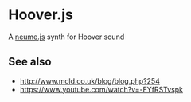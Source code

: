# Hoover.js

A [neume.js](https://github.com/mohayonao/neume.js) synth for Hoover sound

## See also

- http://www.mcld.co.uk/blog/blog.php?254
- https://www.youtube.com/watch?v=-FYfRSTvspk
